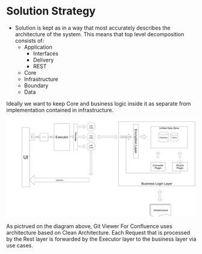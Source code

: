 Solution Strategy
=================

-  Solution is kept as in a way that most accurately describes the architecture of the system. This means that top level decomposition consists of:
    - Application
        - Interfaces
        - Delivery
        - REST
    - Core
    - Infrastructure
    - Boundary
    - Data

Ideally we want to keep Core and business logic inside it as separate from implementation contained in infrastructure.


![Architecture diagram 1](../images/03-diagram.png)

As pictrued on the diagram above, Git Viewer For Confluence uses architecture based on Clean Architecture.
Each Request that is processed by the Rest layer is forwarded by the Executor layer to the business layer via use cases.


